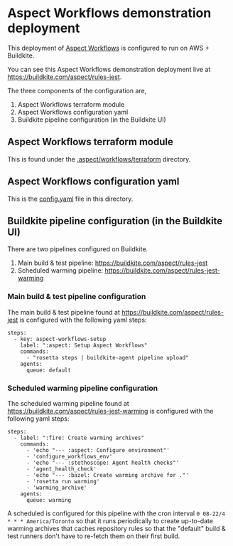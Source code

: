 # Aspect Workflows demonstration deployment

This deployment of [Aspect Workflows](https://www.aspect.build/workflows) is configured to run on AWS + Buildkite.

You can see this Aspect Workflows demonstration deployment live at
https://buildkite.com/aspect/rules-jest.

The three components of the configuration are,

1. Aspect Workflows terraform module
1. Aspect Workflows configuration yaml
1. Buildkite pipeline configuration (in the Buildkite UI)

## Aspect Workflows terraform module

This is found under the [.aspect/workflows/terraform](./terraform) directory.

## Aspect Workflows configuration yaml

This is the [config.yaml](./config.yaml) file in this directory.

## Buildkite pipeline configuration (in the Buildkite UI)

There are two pipelines configured on Buildkite.

1. Main build & test pipeline: https://buildkite.com/aspect/rules-jest
2. Scheduled warming pipeline: https://buildkite.com/aspect/rules-jest-warming

### Main build & test pipeline configuration

The main build & test pipeline found at https://buildkite.com/aspect/rules-jest is configured
with the following yaml steps:

```
steps:
  - key: aspect-workflows-setup
    label: ":aspect: Setup Aspect Workflows"
    commands:
      - "rosetta steps | buildkite-agent pipeline upload"
    agents:
      queue: default
```

### Scheduled warming pipeline configuration

The scheduled warming pipeline found at https://buildkite.com/aspect/rules-jest-warming is
configured with the following yaml steps:

```
steps:
  - label: ":fire: Create warming archives"
    commands:
      - 'echo "--- :aspect: Configure environment"'
      - 'configure_workflows_env'
      - 'echo "--- :stethoscope: Agent health checks"'
      - 'agent_health_check'
      - 'echo "--- :bazel: Create warming archive for ."'
      - 'rosetta run warming'
      - 'warming_archive'
    agents:
      queue: warming
```

A scheduled is configured for this pipeline with the cron interval `0 08-22/4 * * * America/Toronto`
so that it runs periodically to create up-to-date warming archives that caches repository rules so
that the "default" build & test runners don't have to re-fetch them on their first build.
